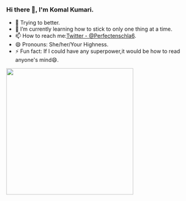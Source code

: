 ### Hi there 👋, I'm Komal Kumari.

- 🔭 Trying to better.
- 🌱 I’m currently learning how to stick to only one thing at a time.
- 📫 How to reach me:[Twitter - @Perfectenschla6](https://twitter.com/Perfectenschla6).
- 😄 Pronouns: She/her/Your Highness.
- ⚡ Fun fact: If I could have any superpower,it would be how to read anyone's mind😄.
<img src="https://i.pinimg.com/564x/f9/86/eb/f986ebc2e2f933445d1ea7d9a18c5a2d.jpg" height="336" width="336">
